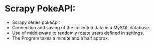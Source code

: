 # Scrapy PokeAPI:

- Scrapy series pokeApi.
- Connection and saving of the collected data in a MySQL database.
- Use of middleware to randomly rotate users defined in settings.
- The Program takes a minute and a half approx.

